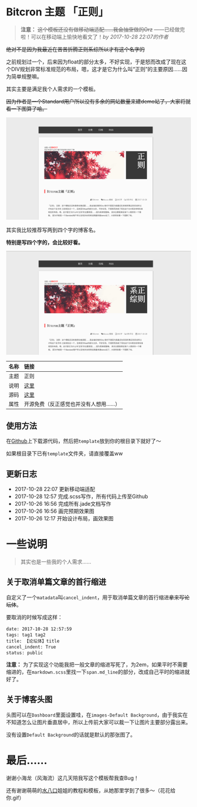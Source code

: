 # Bitcron 主题 「正则」

> **注意：** ~~这个模板还没有做移动端适配……我会抽空做的Orz~~ ——已经做完啦！可以在移动端上愉快地看文了！*by 2017-10-28 22:07的作者*

~~绝对不是因为我最近在苦苦折腾正则系综所以才有这个名字的~~

之前规划过一个，后来因为float的部分太多，不好实现，于是怒而改成了现在这个DIV规划非常标准规范的布局，嗯，这才是它为什么叫“正则”的主要原因……因为简单规整嘛。

其实主要是满足我个人需求的一个模板。

~~因为作者是一个Standard用户所以没有多余的网站数量来建demo站了，大家将就看一下图算了哈。~~

![](./bitcron-theme-canonical-01.png)

其实我比较推荐写两到四个字的博客名。

**特别是写四个字的，会比较好看。**

![](./bitcron-theme-canonical-02.png)

| 名称 | 链接 |
|:--- |:---|
| 主题 | 正则 |
| 说明 | [这里](https://matrixk.me/post/zi-zhi/bitcron-theme-canonical) |
| 源码 | [这里](https://github.com/matrixk/bitcron-theme-canonical) |
| 属性 | 开源免费（反正感觉也并没有人想用……） |

## 使用方法

在[Github](https://github.com/matrixk/bitcron-theme-canonical)上下载源代码，然后把`template`放到你的根目录下就好了～

如果根目录下已有`template`文件夹，请直接覆盖ww

## 更新日志

- 2017-10-28 22:07 更新移动端适配
- 2017-10-28 12:57 完成.scss写作，所有代码上传至Github
- 2017-10-26 16:56 完成所有.jade文档写作
- 2017-10-26 16:56 画完预期效果图
- 2017-10-26 12:17 开始设计布局，画效果图


# 一些说明

> 其实也是一些我的个人需求……

## 关于取消单篇文章的首行缩进

自定义了一个`matadata`叫`cancel_indent`，用于取消单篇文章的首行缩进~~拿来写论坛体~~。

要取消的时候写成这样：

```
date: 2017-10-28 12:57:59
tags: tag1 tag2
title: 【论坛体】title
cancel_indent: True
status: public
```

**注意：** 为了实现这个功能我把一般文章的缩进写死了，为2em，如果平时不需要缩进的，在`markdown.scss`里找一下`span.md_line`的部分，改成自己平时的缩进就好了。

## 关于博客头图

头图可以在`Dashboard`里面设置哇，在`images-Default Background`，由于我实在不知道怎么让图片垂直居中，所以上传前大家可以裁一下让图片主要部分露出来。

没有设置`Default Background`的话就是默认的那张图了。

# 最后……

谢谢小海龙（风海流）这几天陪我写这个模板帮我查Bug！

还有谢谢萌萌的[水八口](https://blog.shuiba.co/)姐姐的教程和模板，从她那里学到了很多～（花花给你.gif）
